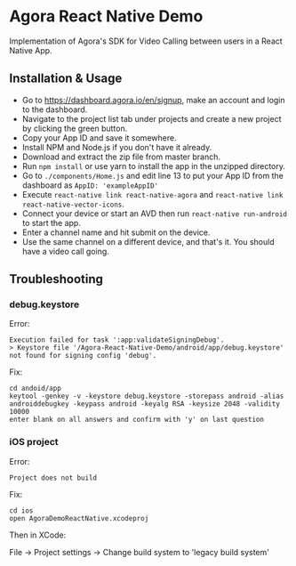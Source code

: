 # Agora React Native Demo

Implementation of Agora's SDK for Video Calling between users in a React Native App.

## Installation & Usage

- Go to https://dashboard.agora.io/en/signup, make an account and login to the dashboard.
- Navigate to the project list tab under projects and create a new project by clicking the green button.
- Copy your App ID and save it somewhere.
- Install NPM and Node.js if you don't have it already.
- Download and extract the zip file from master branch.
- Run `npm install` or use yarn to install the app in the unzipped directory.
- Go to `./components/Home.js` and edit line 13 to put your App ID from the dashboard as `AppID: 'exampleAppID'`
- Execute `react-native link react-native-agora` and `react-native link react-native-vector-icons`.
- Connect your device or start an AVD then run `react-native run-android` to start the app.
- Enter a channel name and hit submit on the device.
- Use the same channel on a different device, and that's it. You should have a video call going.

## Troubleshooting

### debug.keystore

Error:

```
Execution failed for task ':app:validateSigningDebug'.
> Keystore file '/Agora-React-Native-Demo/android/app/debug.keystore' not found for signing config 'debug'.
```

Fix:

```
cd andoid/app
keytool -genkey -v -keystore debug.keystore -storepass android -alias androiddebugkey -keypass android -keyalg RSA -keysize 2048 -validity 10000
enter blank on all answers and confirm with 'y' on last question
```

### iOS project

Error:

```
Project does not build
```

Fix:

```
cd ios
open AgoraDemoReactNative.xcodeproj
```

Then in XCode:

File -> Project settings -> Change build system to 'legacy build system'

